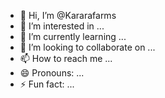 - 👋 Hi, I’m @Kararafarms
- 👀 I’m interested in ...
- 🌱 I’m currently learning ...
- 💞️ I’m looking to collaborate on ...
- 📫 How to reach me ...
- 😄 Pronouns: ...
- ⚡ Fun fact: ...

<!---
Kararafarms/Kararafarms is a ✨ special ✨ repository because its `README.md` (this file) appears on your GitHub profile.
You can click the Preview link to take a look at your changes.
--->
